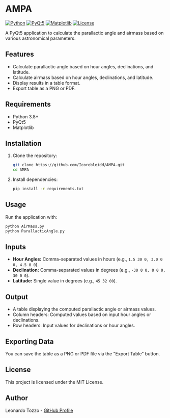 # AMPA

[![Python](https://img.shields.io/badge/Python-3.8%2B-blue.svg)](https://www.python.org/downloads/)
[![PyQt5](https://img.shields.io/badge/PyQt5-%20v5.15.11-green.svg)](https://pypi.org/project/PyQt5/)
[![Matplotlib](https://img.shields.io/badge/Matplotlib-%20v3.10.0-orange.svg)](https://matplotlib.org/)
[![License](https://img.shields.io/badge/License-MIT-yellow.svg)](LICENSE)

A PyQt5 application to calculate the parallactic angle and airmass based on various astronomical parameters.

## Features
- Calculate parallactic angle based on hour angles, declinations, and latitude.
- Calculate airmass based on hour angles, declinations, and latitude.
- Display results in a table format.
- Export table as a PNG or PDF.

## Requirements
- Python 3.8+
- PyQt5
- Matplotlib

## Installation
1. Clone the repository:
   ```bash
   git clone https://github.com/Icorebleidd/AMPA.git
   cd AMPA
   ```
2. Install dependencies:
   ```bash
   pip install -r requirements.txt
   ```

## Usage
Run the application with:
```bash
python AirMass.py
python ParallacticAngle.py
```

## Inputs
- **Hour Angles:** Comma-separated values in hours (e.g., `1.5 30 0, 3.0 0 0, 4.5 0 0`).
- **Declination:** Comma-separated values in degrees (e.g., `-30 0 0, 0 0 0, 30 0 0`).
- **Latitude:** Single value in degrees (e.g., `45 32 00`).

## Output
- A table displaying the computed parallactic angle or airmass values.
- Column headers: Computed values based on input hour angles or declinations.
- Row headers: Input values for declinations or hour angles.

## Exporting Data
You can save the table as a PNG or PDF file via the "Export Table" button.

## License
This project is licensed under the MIT License.

## Author
Leonardo Tozzo - [GitHub Profile](https://github.com/Icorebleidd)
